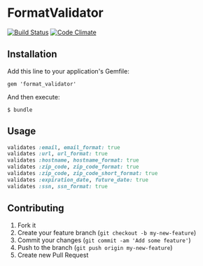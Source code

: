 # FormatValidator

[![Build Status](https://travis-ci.org/bloc40/format_validator.png?branch=master)](https://travis-ci.org/bloc40/format_validator) [![Code Climate](https://codeclimate.com/github/bloc40/format_validator.png)](https://codeclimate.com/github/bloc40/format_validator)

## Installation

Add this line to your application's Gemfile:

    gem 'format_validator'

And then execute:

    $ bundle

## Usage

``` ruby
validates :email, email_format: true
validates :url, url_format: true
validates :hostname, hostname_format: true
validates :zip_code, zip_code_format: true
validates :zip_code, zip_code_short_format: true
validates :expiration_date, future_date: true
validates :ssn, ssn_format: true
```

## Contributing

1. Fork it
2. Create your feature branch (`git checkout -b my-new-feature`)
3. Commit your changes (`git commit -am 'Add some feature'`)
4. Push to the branch (`git push origin my-new-feature`)
5. Create new Pull Request

